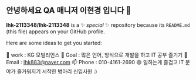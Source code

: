 ## 안녕하세요 QA 매니저 이현경 입니다 👋


**lhk-2113348/lhk-2113348** is a ✨ _special_ ✨ repository because its `README.md` (this file) appears on your GitHub profile.

Here are some ideas to get you started:

🔭 work : KG 모빌리언스
🌱 Goal : 많은 언어, 방식으로 개발을 하고 IT 공부 즐기기
💬 Email : lhk883@naver.com
📫 Phone : 010-4161-2690
😄 일하는게 즐겁고 IT 분야가 즐거워지기 시작한 병아리 신입사원 :)

